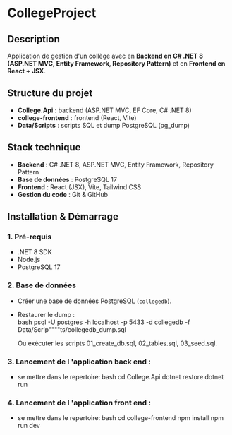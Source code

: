 # CollegeProject

## Description

Application de gestion d'un collège avec en **Backend en C# .NET 8 (ASP.NET MVC, Entity Framework, Repository Pattern)** et en **Frontend en React + JSX**.

## Structure du projet

- **College.Api** : backend (ASP.NET MVC, EF Core, C# .NET 8)
- **college-frontend** : frontend (React, Vite)
- **Data/Scripts** : scripts SQL et dump PostgreSQL (pg_dump)

## Stack technique

- **Backend** : C# .NET 8, ASP.NET MVC, Entity Framework, Repository Pattern
- **Base de données** : PostgreSQL 17
- **Frontend** : React (JSX), Vite, Tailwind CSS
- **Gestion du code** : Git & GitHub

## Installation & Démarrage

### 1. Pré-requis
- .NET 8 SDK
- Node.js 
- PostgreSQL 17

### 2. Base de données
- Créer une base de données PostgreSQL (`collegedb`).
- Restaurer le dump :  
  bash
  psql -U postgres -h localhost -p 5433 -d collegedb -f Data/Scrip""""ts/collegedb_dump.sql

  Ou exécuter les scripts 01_create_db.sql, 02_tables.sql, 03_seed.sql.

### 3. Lancement de l 'application back end : 
- se mettre dans le repertoire:
bash
cd College.Api
dotnet restore
dotnet run

### 4. Lancement de l 'application front end : 
- se mettre dans le repertoire:
bash
cd college-frontend
npm install
npm run dev
